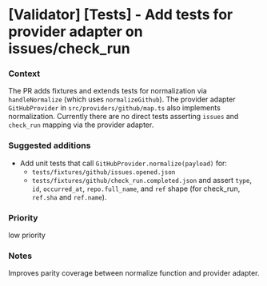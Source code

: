 # [Validator] [Tests] - Add tests for provider adapter on issues/check_run

### Context
The PR adds fixtures and extends tests for normalization via `handleNormalize` (which uses `normalizeGithub`). The provider adapter `GitHubProvider` in `src/providers/github/map.ts` also implements normalization. Currently there are no direct tests asserting `issues` and `check_run` mapping via the provider adapter.

### Suggested additions
- Add unit tests that call `GitHubProvider.normalize(payload)` for:
  - `tests/fixtures/github/issues.opened.json`
  - `tests/fixtures/github/check_run.completed.json`
  and assert `type`, `id`, `occurred_at`, `repo.full_name`, and `ref` shape (for check_run, `ref.sha` and `ref.name`).

### Priority
low priority

### Notes
Improves parity coverage between normalize function and provider adapter.

